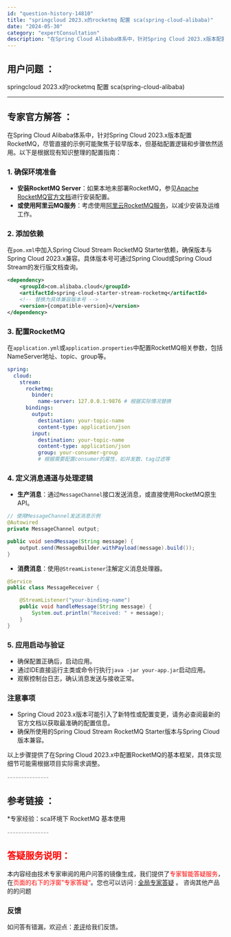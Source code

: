 ```yaml
---
id: "question-history-14810"
title: "springcloud 2023.x的rocketmq 配置 sca(spring-cloud-alibaba)"
date: "2024-05-30"
category: "expertConsultation"
description: "在Spring Cloud Alibaba体系中，针对Spring Cloud 2023.x版本配置RocketMQ，尽管直接的示例可能聚焦于较早版本，但基础配置逻辑和步骤依然适用。以下是根据现有知识整理的配置指南：### 1. 确保环境准备- **安装RocketMQ Server**：如果本地未"
---
```


## 用户问题 ： 
 springcloud 2023.x的rocketmq 配置 sca(spring-cloud-alibaba) 

---------------
## 专家官方解答 ：

在Spring Cloud Alibaba体系中，针对Spring Cloud 2023.x版本配置RocketMQ，尽管直接的示例可能聚焦于较早版本，但基础配置逻辑和步骤依然适用。以下是根据现有知识整理的配置指南：

### 1. 确保环境准备
- **安装RocketMQ Server**：如果本地未部署RocketMQ，参见[Apache RocketMQ官方文档](https://rocketmq.apache.org/zh/docs/deploymentOperations/01deploy)进行安装配置。
- **或使用阿里云MQ服务**：考虑使用[阿里云RocketMQ服务](https://www.aliyun.com/product/rocketmq?utm_content=se_1009650370)，以减少安装及运维工作。

### 2. 添加依赖
在`pom.xml`中加入Spring Cloud Stream RocketMQ Starter依赖，确保版本与Spring Cloud 2023.x兼容。具体版本号可通过Spring Cloud或Spring Cloud Stream的发行版文档查询。

```xml
<dependency>
    <groupId>com.alibaba.cloud</groupId>
    <artifactId>spring-cloud-starter-stream-rocketmq</artifactId>
    <!-- 替换为具体兼容版本号 -->
    <version>{compatible-version}</version>
</dependency>
```

### 3. 配置RocketMQ
在`application.yml`或`application.properties`中配置RocketMQ相关参数，包括NameServer地址、topic、group等。

```yaml
spring:
  cloud:
    stream:
      rocketmq:
        binder:
          name-server: 127.0.0.1:9876 # 根据实际情况替换
      bindings:
        output:
          destination: your-topic-name
          content-type: application/json
        input:
          destination: your-topic-name
          content-type: application/json
          group: your-consumer-group
          # 根据需要配置consumer的属性，如并发数、tag过滤等
```

### 4. 定义消息通道与处理逻辑
- **生产消息**：通过`MessageChannel`接口发送消息，或直接使用RocketMQ原生API。
  
```java
// 使用MessageChannel发送消息示例
@Autowired
private MessageChannel output;

public void sendMessage(String message) {
    output.send(MessageBuilder.withPayload(message).build());
}
```

- **消费消息**：使用`@StreamListener`注解定义消息处理器。

```java
@Service
public class MessageReceiver {

    @StreamListener("your-binding-name")
    public void handleMessage(String message) {
        System.out.println("Received: " + message);
    }
}
```

### 5. 应用启动与验证
- 确保配置正确后，启动应用。
- 通过IDE直接运行主类或命令行执行`java -jar your-app.jar`启动应用。
- 观察控制台日志，确认消息发送与接收正常。

### 注意事项
- Spring Cloud 2023.x版本可能引入了新特性或配置变更，请务必查阅最新的官方文档以获取最准确的配置信息。
- 确保所使用的Spring Cloud Stream RocketMQ Starter版本与Spring Cloud版本兼容。

以上步骤提供了在Spring Cloud 2023.x中配置RocketMQ的基本框架，具体实现细节可能需根据项目实际需求调整。


<font color="#949494">---------------</font> 


## 参考链接 ：

*专家经验：sca环境下 RocketMQ 基本使用 


 <font color="#949494">---------------</font> 
 


## <font color="#FF0000">答疑服务说明：</font> 

本内容经由技术专家审阅的用户问答的镜像生成，我们提供了<font color="#FF0000">专家智能答疑服务</font>，在<font color="#FF0000">页面的右下的浮窗”专家答疑“</font>。您也可以访问 : [全局专家答疑](https://answer.opensource.alibaba.com/docs/intro) 。 咨询其他产品的的问题

### 反馈
如问答有错漏，欢迎点：[差评](https://ai.nacos.io/user/feedbackByEnhancerGradePOJOID?enhancerGradePOJOId=14814)给我们反馈。
